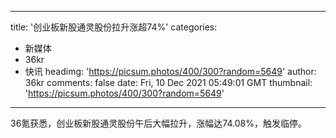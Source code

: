
---
title: '创业板新股通灵股份拉升涨超74%'
categories: 
 - 新媒体
 - 36kr
 - 快讯
headimg: 'https://picsum.photos/400/300?random=5649'
author: 36kr
comments: false
date: Fri, 10 Dec 2021 05:49:01 GMT
thumbnail: 'https://picsum.photos/400/300?random=5649'
---

<div>   
36氪获悉，创业板新股通灵股份午后大幅拉升，涨幅达74.08%，触发临停。  
</div>
            